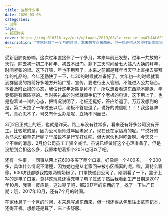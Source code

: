 ```yaml
---
title: 这都什么事
date: 2020-03-03
categories:
- 过年
tags:
- 新冠肺炎
cover: https://img.010316.xyz/usr/uploads/2019/08/le-creuset-m4ChAAL8E98-unsplash.png
description: "在家休息了一个月的时间，本来想写点东西来，但一想还得从包里往出拿笔记本，还得开机。想想还是算了，床上多舒服。"
---
```




受新冠肺炎影响，这次过年直接休了一个多月。本来年前还发愁，过年一共放的7天假，除去初一初二不拜年、初五不出门。剩下三天时间给七大姑八大姨的拜年，时间紧张的很。这下好嘛，年也不用拜了。本来之前都是拜年当天早上直接去买拜年的礼品的，今年还勤快了一下，年30的时候就准备好了。大年初一的时候就看到群里发的跟前好多地方开始广播、宣传，要进行出入管制，不能进入公共场合。本着及时止损的心态，我估计这年近期是拜不了，所以想着看这东西能不能退，毕竟都是有保质期的。当时买礼品的时候就顺手记了个老板的电话，这下用上了。也是抱着试一试的心态，把情况说明了，老板还挺好，答应给退了。万万没想到的是，第二天拉了一车过去以后，老板不答应退了。说好的诚信呢！！！我这暴脾气，真心忍不了。可又有什么办法呢，立场不同而已。

3月2日正式上的班，也就是昨天。路上车没有往常多，看来还有好多公司没有开工。比较坑的是，因为公司厨师过年回老家了，现在还在家隔离的呢。**说好的兵马未动粮草先行呢？**虽说不是行军打仗吧，但大家伙也得吃饭啊。今天又一个不幸的消息，2月份公司员工工资全减半。虽说已经做好这个心理准备了，但是没想到会扣这么多，我原本想着扣个20%也可以了吧。

还有一件事，一同事从网上花600多买了两个口罩，好像是一个400多，一个200多，具体什么情况不清楚，因为她也是从老家回来被小区隔离的呢。唉，真特么奢侈，600块钱都够我姑娘两桶奶粉了。口罩快递到公司了，刚刚看了一下，盒子上写的是电子口罩，莫非这玩意还得充电？电子过滤？然后我看到生产日期是2017年10月，我第一反应是，这过期了吧，都2017年的东西的了，找了一下生产日期：哦，2017年10月，还有7个月的时间。

在家休息了一个月的时间，本来想写点东西来，但一想还得从包里往出拿笔记本，还得开机。想想还是算了，床上多舒服。

